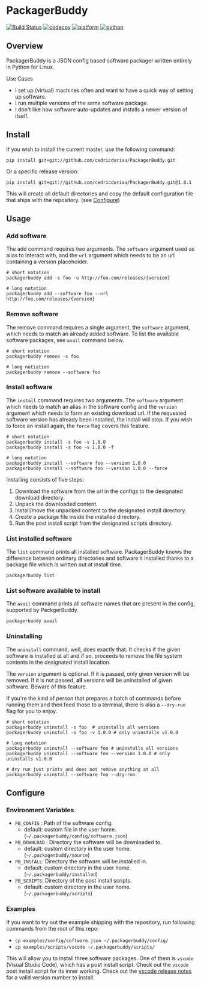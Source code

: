 # PackagerBuddy

[![Build Status](https://travis-ci.org/cedricduriau/packagerbuddy.svg?branch=master)](https://travis-ci.org/cedricduriau/packagerbuddy)
[![codecov](https://codecov.io/gh/cedricduriau/packagerbuddy/branch/master/graph/badge.svg)](https://codecov.io/gh/cedricduriau/packagerbuddy)
[![platform](https://img.shields.io/badge/platform-linux--64-lightgrey.svg)](https://img.shields.io/badge/platform-linux--64-lightgrey.svg)
[![python](https://img.shields.io/badge/python-2.7%20|%203.6-blue.svg)](https://img.shields.io/badge/python-2.7%20|%203.6-blue.svg)

## Overview

PackagerBuddy is a JSON config based software packager written entirely in Python for Linux.

Use Cases

- I set up (virtual) machines often and want to have a quick way of setting up software.
- I run multiple versions of the same software package.
- I don't like how software auto-updates and installs a newer version 
of itself.

## Install

If you wish to install the current master, use the following command:

`pip install git+git://github.com/cedricduriau/PackagerBuddy.git`

Or a specific release version:

`pip install git+git://github.com/cedricduriau/PackagerBuddy.git@1.0.1`


This will create all default directories and copy the default configuration file that ships with the repository. (see [Configure](#Configure))

## Usage

### Add software
The add command requires two arguments. The `software` argument used as alias to interact with, and the `url` argument which needs to be an url containing a version placeholder.

```
# short notation
packagerbuddy add -s foo -u http://foo.com/releases/{version}

# long notation
packagerbuddy add --software foo --url http://foo.com/releases/{version}
```

### Remove software

The remove command requires a single argument, the `software` argument, which needs to match an already added software. To list the available software packages, see `avail` command below.

```
# short notation
packagerbuddy remove -s foo

# long notiation
packagerbuddy remove --software foo
```

### Install software
The `install` command requires two arguments. The `software` argument which needs to match an alias in the software config and the `version` argument which needs to form an existing download url. If the requested software version has already been installed, the install will stop. If you wish to force an install 
again, the `force` flag covers this feature.

```
# short notation
packagerbuddy install -s foo -v 1.0.0
packagerbuddy install -s foo -v 1.0.0 -f

# long notation
packagerbuddy install --software foo --version 1.0.0
packagerbuddy install --software foo --version 1.0.0 --force
```

Installing consists of five steps:

1. Download the software from the url in the configs to the designated download directory.
2. Unpack the downloaded content.
3. Install/move the unpacked content to the designated install directory.
4. Create a package file inside the installed directory.
5. Run the post install script from the designated scripts directory.

### List installed software
The `list` command prints all installed software. PackagerBuddy knows the difference between ordinary directories and software it installed thanks to a package file which is written out at install time.
```
packagerbuddy list
```

### List software available to install
The `avail` command prints all software names that are present in the config, supported by PackgerBuddy.
```
packagerbuddy avail
```

### Uninstalling
The `uninstall` command, well, does exactly that. It checks if the given software is installed at all and if so, proceeds to remove the file system contents in the designated install location.

The `version` argument is optional. If it is passed, only given version will be removed. If it is not passed, **all** versions will be uninstalled of given software. Beware of this feature.

If you're the kind of person that prepares a batch of commands before running them and then feed those to a terminal, there is also a `--dry-run` flag for you to enjoy.
```
# short notation
packagerbuddy uninstall -s foo  # uninstalls all versions
packagerbuddy uninstall -s foo -v 1.0.0 # only uninstalls v1.0.0

# long notation
packagerbuddy uninstall --software foo # uninstalls all versions
packagerbuddy uninstall --software foo --version 1.0.0 # only uninstalls v1.0.0

# dry run just prints and does not remove anything at all
packagerbuddy uninstall --software foo --dry-run
```


## Configure

### Environment Variables

* `PB_CONFIG` : Path of the software config.
  * default: custom file in the user home. (`~/.packagerbuddy/config/software.json`)
* `PB_DOWNLOAD` : Directory the software will be downloaded to.
  * default: custom directory in the user home. (`~/.packagerbuddy/source`)
* `PB_INSTALL`: Directory the software will be installed in.
  * default: custom directory in the user home. (`~/.packagerbuddy/installed`)
* `PB_SCRIPTS`: Directory of the post install scripts.
  * default: custom directory in the user home. (`~/.packagerbuddy/scripts`)


### Examples

If you want to try out the example shipping with the repository, run following commands from the root of this repo:

* `cp examples/config/software.json ~/.packagerbuddy/config/`
* `cp examples/scripts/vscode ~/.packagerbuddy/scripts/`

This will allow you to install three software packages. One of them is `vscode` (Visual Studio Code), which has a post install script.
Check out the `vscode` post install script for its inner working.
Check out the [vscode release notes](https://code.visualstudio.com/updates) for a valid version number to install.
